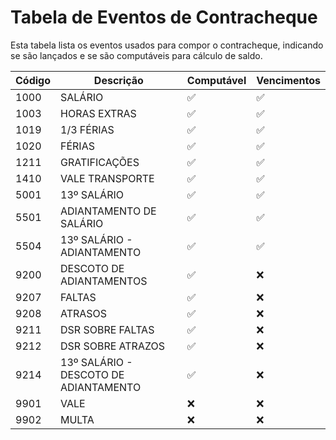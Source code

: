 # Tabela de Eventos de Contracheque

Esta tabela lista os eventos usados para compor o contracheque, indicando se são lançados e se são computáveis para cálculo de saldo.

| Código | Descrição                           | Computável | Vencimentos |
|--------|-------------------------------------|---------|------------|
| 1000 | SALÁRIO                             | ✅      | ✅        |
| 1003 | HORAS EXTRAS                        | ✅      | ✅        |
| 1019 | 1/3 FÉRIAS                          | ✅      | ✅        |
| 1020 | FÉRIAS                              | ✅      | ✅        |
| 1211 | GRATIFICAÇÕES                       | ✅      | ✅        |
| 1410 | VALE TRANSPORTE                     | ✅      | ✅        |
| 5001 | 13º SALÁRIO                         | ✅      | ✅        |
| 5501 | ADIANTAMENTO DE SALÁRIO             | ✅      | ✅        |
| 5504 | 13º SALÁRIO - ADIANTAMENTO          | ✅      | ✅        |
| 9200 | DESCOTO DE ADIANTAMENTOS            | ✅      | ❌        |
| 9207 | FALTAS                              | ✅      | ❌        |
| 9208 | ATRASOS                             | ✅      | ❌        |
| 9211 | DSR SOBRE FALTAS                    | ✅      | ❌        |
| 9212 | DSR SOBRE ATRAZOS                   | ✅      | ❌        |
| 9214 | 13º SALÁRIO - DESCOTO DE ADIANTAMENTO | ✅      | ❌        |
| 9901 | VALE                                | ❌      | ❌        |
| 9902 | MULTA                               | ❌      | ❌        |
